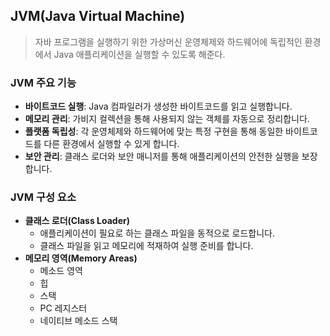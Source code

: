 ## JVM(Java Virtual Machine)
> 자바 프로그램을 실행하기 위한 가상머신
> 운영체제와 하드웨어에 독립적인 환경에서 Java 애플리케이션을 실행할 수 있도록 해준다.

### JVM 주요 기능
- **바이트코드 실행**: Java 컴파일러가 생성한 바이트코드를 읽고 실행합니다.
- **메모리 관리**: 가비지 컬렉션을 통해 사용되지 않는 객체를 자동으로 정리합니다.
- **플랫폼 독립성**: 각 운영체제와 하드웨어에 맞는 특정 구현을 통해 동일한 바이트코드를 다른 환경에서 실행할 수 있게 합니다.
- **보안 관리**: 클래스 로더와 보안 매니저를 통해 애플리케이션의 안전한 실행을 보장합니다.

### JVM 구성 요소
- **클래스 로더(Class Loader)**
	- 애플리케이션이 필요로 하는 클래스 파일을 동적으로 로드합니다.
	- 클래스 파일을 읽고 메모리에 적재하여 실행 준비를 합니다.
- **메모리 영역(Memory Areas)**
	- 메소드 영역
	- 힙
	- 스택
	- PC 레지스터
	- 네이티브 메소드 스택
